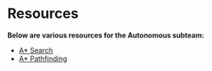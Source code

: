 # Resources

**Below are various resources for the Autonomous subteam:**

- [A* Search](https://www.codecademy.com/resources/docs/ai/search-algorithms/a-star-search)
- [A* Pathfinding](https://www.youtube.com/watch?v=-L-WgKMFuhE)

